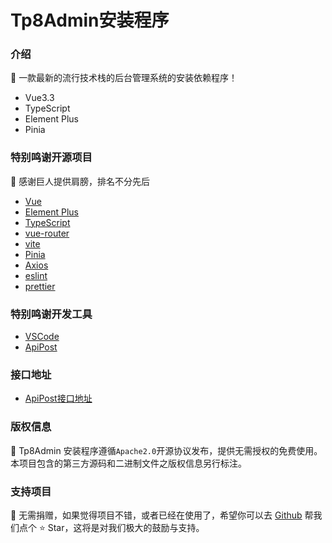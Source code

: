 # Tp8Admin安装程序

### 介绍
🌈 一款最新的流行技术栈的后台管理系统的安装依赖程序！

- Vue3.3
- TypeScript
- Element Plus
- Pinia

### 特别鸣谢开源项目
🌈 感谢巨人提供肩膀，排名不分先后
- [Vue](https://github.com/vuejs/core)
- [Element Plus](https://github.com/element-plus/element-plus)
- [TypeScript](https://github.com/microsoft/TypeScript)
- [vue-router](https://github.com/vuejs/vue-router-next)
- [vite](https://github.com/vitejs/vite)
- [Pinia](https://github.com/vuejs/pinia)
- [Axios](https://github.com/axios/axios)
- [eslint](https://github.com/eslint/eslint)
- [prettier](https://github.com/prettier/prettier)

### 特别鸣谢开发工具
- [VSCode](https://code.visualstudio.com/)
- [ApiPost](https://www.apipost.cn/)

### 接口地址
- [ApiPost接口地址](https://console-docs.apipost.cn/preview/c99ded008060d2da/86b091dbdbf38721)

### 版权信息
🌈 Tp8Admin 安装程序遵循`Apache2.0`开源协议发布，提供无需授权的免费使用。\
本项目包含的第三方源码和二进制文件之版权信息另行标注。

### 支持项目
🌈 无需捐赠，如果觉得项目不错，或者已经在使用了，希望你可以去 [Github](https://github.com/tp8admin/tp8admin-install) 帮我们点个 ⭐ Star，这将是对我们极大的鼓励与支持。
